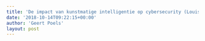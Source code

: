 ```yaml
---
title: 'De impact van kunstmatige intelligentie op cybersecurity (Louis Boval)'
date: '2018-10-14T09:22:15+00:00'
author: 'Geert Poels'
layout: post
---
```


